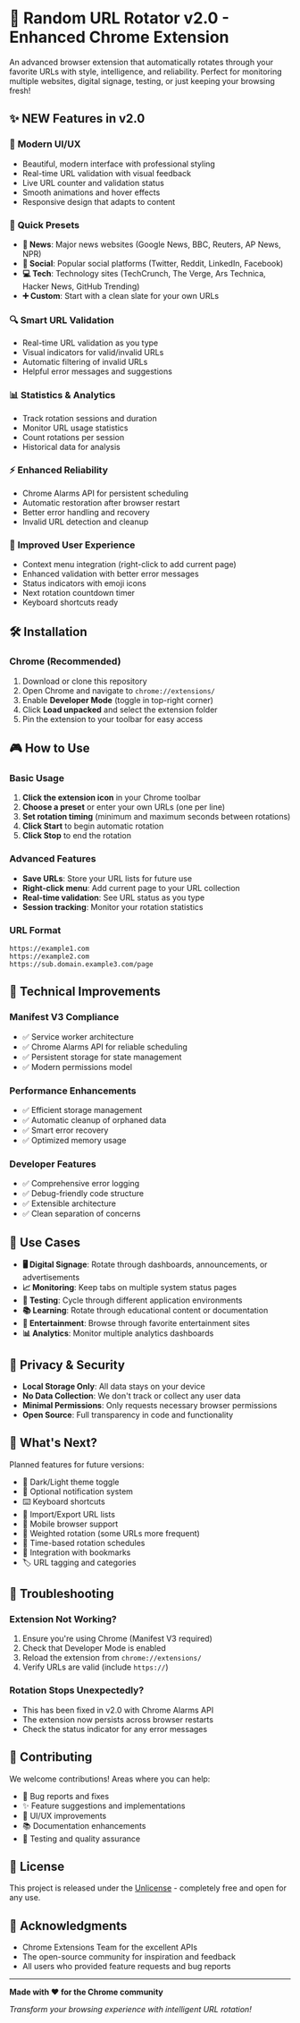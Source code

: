 # 🔄 Random URL Rotator v2.0 - Enhanced Chrome Extension

An advanced browser extension that automatically rotates through your favorite URLs with style, intelligence, and reliability. Perfect for monitoring multiple websites, digital signage, testing, or just keeping your browsing fresh!

## ✨ NEW Features in v2.0

### 🎨 **Modern UI/UX**
- Beautiful, modern interface with professional styling
- Real-time URL validation with visual feedback
- Live URL counter and validation status
- Smooth animations and hover effects
- Responsive design that adapts to content

### 🚀 **Quick Presets**
- **📰 News**: Major news websites (Google News, BBC, Reuters, AP News, NPR)
- **📱 Social**: Popular social platforms (Twitter, Reddit, LinkedIn, Facebook)
- **💻 Tech**: Technology sites (TechCrunch, The Verge, Ars Technica, Hacker News, GitHub Trending)
- **➕ Custom**: Start with a clean slate for your own URLs

### 🔍 **Smart URL Validation**
- Real-time URL validation as you type
- Visual indicators for valid/invalid URLs
- Automatic filtering of invalid URLs
- Helpful error messages and suggestions

### 📊 **Statistics & Analytics**
- Track rotation sessions and duration
- Monitor URL usage statistics
- Count rotations per session
- Historical data for analysis

### ⚡ **Enhanced Reliability**
- Chrome Alarms API for persistent scheduling
- Automatic restoration after browser restart
- Better error handling and recovery
- Invalid URL detection and cleanup

### 🎯 **Improved User Experience**
- Context menu integration (right-click to add current page)
- Enhanced validation with better error messages
- Status indicators with emoji icons
- Next rotation countdown timer
- Keyboard shortcuts ready

## 🛠️ Installation

### Chrome (Recommended)
1. Download or clone this repository
2. Open Chrome and navigate to `chrome://extensions/`
3. Enable **Developer Mode** (toggle in top-right corner)
4. Click **Load unpacked** and select the extension folder
5. Pin the extension to your toolbar for easy access

## 🎮 How to Use

### Basic Usage
1. **Click the extension icon** in your Chrome toolbar
2. **Choose a preset** or enter your own URLs (one per line)
3. **Set rotation timing** (minimum and maximum seconds between rotations)
4. **Click Start** to begin automatic rotation
5. **Click Stop** to end the rotation

### Advanced Features
- **Save URLs**: Store your URL lists for future use
- **Right-click menu**: Add current page to your URL collection
- **Real-time validation**: See URL status as you type
- **Session tracking**: Monitor your rotation statistics

### URL Format
```
https://example1.com
https://example2.com
https://sub.domain.example3.com/page
```

## 🔧 Technical Improvements

### Manifest V3 Compliance
- ✅ Service worker architecture
- ✅ Chrome Alarms API for reliable scheduling
- ✅ Persistent storage for state management
- ✅ Modern permissions model

### Performance Enhancements
- ✅ Efficient storage management
- ✅ Automatic cleanup of orphaned data
- ✅ Smart error recovery
- ✅ Optimized memory usage

### Developer Features
- ✅ Comprehensive error logging
- ✅ Debug-friendly code structure
- ✅ Extensible architecture
- ✅ Clean separation of concerns

## 🎯 Use Cases

- **🖥️ Digital Signage**: Rotate through dashboards, announcements, or advertisements
- **📈 Monitoring**: Keep tabs on multiple system status pages
- **🧪 Testing**: Cycle through different application environments
- **📚 Learning**: Rotate through educational content or documentation
- **🎪 Entertainment**: Browse through favorite entertainment sites
- **📊 Analytics**: Monitor multiple analytics dashboards

## 🔐 Privacy & Security

- **Local Storage Only**: All data stays on your device
- **No Data Collection**: We don't track or collect any user data
- **Minimal Permissions**: Only requests necessary browser permissions
- **Open Source**: Full transparency in code and functionality

## 🚀 What's Next?

Planned features for future versions:
- 🌙 Dark/Light theme toggle
- 🔔 Optional notification system
- ⌨️ Keyboard shortcuts
- 🔄 Import/Export URL lists
- 📱 Mobile browser support
- 🎯 Weighted rotation (some URLs more frequent)
- 📅 Time-based rotation schedules
- 🔗 Integration with bookmarks
- 🏷️ URL tagging and categories

## 🐛 Troubleshooting

### Extension Not Working?
1. Ensure you're using Chrome (Manifest V3 required)
2. Check that Developer Mode is enabled
3. Reload the extension from `chrome://extensions/`
4. Verify URLs are valid (include `https://`)

### Rotation Stops Unexpectedly?
- This has been fixed in v2.0 with Chrome Alarms API
- The extension now persists across browser restarts
- Check the status indicator for any error messages

## 💝 Contributing

We welcome contributions! Areas where you can help:
- 🐛 Bug reports and fixes
- ✨ Feature suggestions and implementations
- 🎨 UI/UX improvements
- 📚 Documentation enhancements
- 🧪 Testing and quality assurance

## 📄 License

This project is released under the [Unlicense](LICENSE) - completely free and open for any use.

## 🙏 Acknowledgments

- Chrome Extensions Team for the excellent APIs
- The open-source community for inspiration and feedback
- All users who provided feature requests and bug reports

---

**Made with ❤️ for the Chrome community**

*Transform your browsing experience with intelligent URL rotation!*
